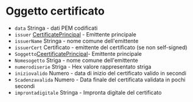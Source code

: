 # Oggetto certificato

* `data` Stringa - dati PEM codificati
* `issuer` [CertificatePrincipal](certificate-principal.md) - Emittente principale
* `issuerName` Stringa - nome comune dell'emittente
* `issuerCert` Certificato - emittente del certificato (se non self-signed)
* `Soggetto`[CeertificatePrincipal](certificate-principal.md)- Emittente principale
* `Nomesogetto` Striga - nome comune dell'emittente
* `numerodiserie` Striga - Hex valore rappresentato striga
* `iniziovalido` Numero - data di inizio del certificato valido in secondi
* `Scadenzavalida` Numero - Data finale del certificata validata in pochi secondi
* `improntadigitale` Stringa - Impronta digitale del certificato
